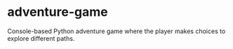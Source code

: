 # adventure-game
Console-based Python adventure game where the player makes choices to explore different paths.
